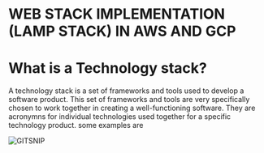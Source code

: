 # WEB STACK IMPLEMENTATION (LAMP STACK) IN AWS AND GCP

# What is a Technology stack?
A technology stack is a set of frameworks and tools used to develop a software product. This set of frameworks and tools are very specifically chosen to work together in creating a well-functioning software. They are acronymns for individual technologies used together for a specific technology product. some examples are

![GITSNIP](https://user-images.githubusercontent.com/29310552/117501313-c4a34180-af75-11eb-9f74-d9b9fe394220.PNG)
